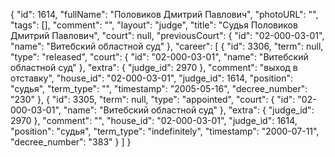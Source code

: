 {
    "id": 1614,
    "fullName": "Половиков Дмитрий Павлович",
    "photoURL": "",
    "tags": [],
    "comment": "",
    "layout": "judge",
    "title": "Судья Половиков Дмитрий Павлович",
    "court": null,
    "previousCourt": {
        "id": "02-000-03-01",
        "name": "Витебский областной суд"
    },
    "career": [
        {
            "id": 3306,
            "term": null,
            "type": "released",
            "court": {
                "id": "02-000-03-01",
                "name": "Витебский областной суд"
            },
            "extra": {
                "judge_id": 2970
            },
            "comment": "выход в отставку",
            "house_id": "02-000-03-01",
            "judge_id": 1614,
            "position": "судья",
            "term_type": "",
            "timestamp": "2005-05-16",
            "decree_number": "230"
        },
        {
            "id": 3305,
            "term": null,
            "type": "appointed",
            "court": {
                "id": "02-000-03-01",
                "name": "Витебский областной суд"
            },
            "extra": {
                "judge_id": 2970
            },
            "comment": "",
            "house_id": "02-000-03-01",
            "judge_id": 1614,
            "position": "судья",
            "term_type": "indefinitely",
            "timestamp": "2000-07-11",
            "decree_number": "383"
        }
    ]
}